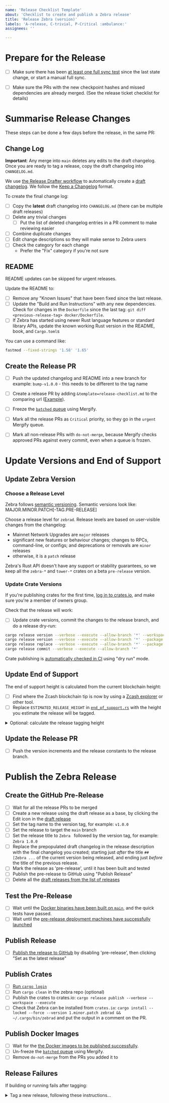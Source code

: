 ```yaml
---
name: 'Release Checklist Template'
about: 'Checklist to create and publish a Zebra release'
title: 'Release Zebra (version)'
labels: 'A-release, C-trivial, P-Critical :ambulance:'
assignees: ''

---
```


# Prepare for the Release

- [ ] Make sure there has been [at least one full sync test](https://github.com/ZcashFoundation/zebra/actions/workflows/continous-integration-docker.yml?query=event%3Aschedule) since the last state change, or start a manual full sync.
- [ ] Make sure the PRs with the new checkpoint hashes and missed dependencies are already merged.
      (See the release ticket checklist for details)


# Summarise Release Changes

These steps can be done a few days before the release, in the same PR:

## Change Log

**Important**: Any merge into `main` deletes any edits to the draft changelog.
Once you are ready to tag a release, copy the draft changelog into `CHANGELOG.md`.

We use [the Release Drafter workflow](https://github.com/marketplace/actions/release-drafter) to automatically create a [draft changelog](https://github.com/ZcashFoundation/zebra/releases). We follow the [Keep a Changelog](https://keepachangelog.com/en/1.0.0/) format.

To create the final change log:
- [ ] Copy the **latest** draft changelog into `CHANGELOG.md` (there can be multiple draft releases)
- [ ] Delete any trivial changes
    - [ ] Put the list of deleted changelog entries in a PR comment to make reviewing easier
- [ ] Combine duplicate changes
- [ ] Edit change descriptions so they will make sense to Zebra users
- [ ] Check the category for each change
  - Prefer the "Fix" category if you're not sure

## README

README updates can be skipped for urgent releases.

Update the README to:
- [ ] Remove any "Known Issues" that have been fixed since the last release.
- [ ] Update the "Build and Run Instructions" with any new dependencies.
      Check for changes in the `Dockerfile` since the last tag: `git diff <previous-release-tag> docker/Dockerfile`.
- [ ] If Zebra has started using newer Rust language features or standard library APIs, update the known working Rust version in the README, book, and `Cargo.toml`s

You can use a command like:
```sh
fastmod --fixed-strings '1.58' '1.65'
```

## Create the Release PR

- [ ] Push the updated changelog and README into a new branch
      for example: `bump-v1.0.0` - this needs to be different to the tag name
- [ ] Create a release PR by adding `&template=release-checklist.md` to the comparing url ([Example](https://github.com/ZcashFoundation/zebra/compare/bump-v1.0.0?expand=1&template=release-checklist.md)).
- [ ] Freeze the [`batched` queue](https://dashboard.mergify.com/github/ZcashFoundation/repo/zebra/queues) using Mergify.
- [ ] Mark all the release PRs as `Critical` priority, so they go in the `urgent` Mergify queue.
- [ ] Mark all non-release PRs with `do-not-merge`, because Mergify checks approved PRs against every commit, even when a queue is frozen.


# Update Versions and End of Support

## Update Zebra Version

### Choose a Release Level

Zebra follows [semantic versioning](https://semver.org). Semantic versions look like: MAJOR.MINOR.PATCH[-TAG.PRE-RELEASE]

Choose a release level for `zebrad`. Release levels are based on user-visible changes from the changelog:
- Mainnet Network Upgrades are `major` releases
- significant new features or behaviour changes; changes to RPCs, command-line, or configs; and deprecations or removals are `minor` releases
- otherwise, it is a `patch` release

Zebra's Rust API doesn't have any support or stability guarantees, so we keep all the `zebra-*` and `tower-*` crates on a beta `pre-release` version.

### Update Crate Versions

If you're publishing crates for the first time, [log in to crates.io](https://github.com/ZcashFoundation/zebra/blob/doc-crate-own/book/src/dev/crate-owners.md#logging-in-to-cratesio),
and make sure you're a member of owners group.

Check that the release will work:
- [ ] Update crate versions, commit the changes to the release branch, and do a release dry-run:

```sh
cargo release version --verbose --execute --allow-branch '*' --workspace --exclude zebrad beta
cargo release version --verbose --execute --allow-branch '*' --package zebrad patch # [ major | minor | patch ]
cargo release replace --verbose --execute --allow-branch '*' --package zebrad
cargo release commit --verbose --execute --allow-branch '*'
```

Crate publishing is [automatically checked in CI](https://github.com/ZcashFoundation/zebra/actions/workflows/release-crates-io.yml) using "dry run" mode.

## Update End of Support

The end of support height is calculated from the current blockchain height:
- [ ] Find where the Zcash blockchain tip is now by using a [Zcash explorer](https://zcashblockexplorer.com/blocks) or other tool.
- [ ] Replace `ESTIMATED_RELEASE_HEIGHT` in [`end_of_support.rs`](https://github.com/ZcashFoundation/zebra/blob/main/zebrad/src/components/sync/end_of_support.rs) with the height you estimate the release will be tagged.

<details>

<summary>Optional: calculate the release tagging height</summary>

- Add `1152` blocks for each day until the release
- For example, if the release is in 3 days, add `1152 * 3` to the current Mainnet block height

</details>

## Update the Release PR

- [ ] Push the version increments and the release constants to the release branch.


# Publish the Zebra Release

## Create the GitHub Pre-Release

- [ ] Wait for all the release PRs to be merged
- [ ] Create a new release using the draft release as a base, by clicking the Edit icon in the [draft release](https://github.com/ZcashFoundation/zebra/releases)
- [ ] Set the tag name to the version tag,
      for example: `v1.0.0`
- [ ] Set the release to target the `main` branch
- [ ] Set the release title to `Zebra ` followed by the version tag,
      for example: `Zebra 1.0.0`
- [ ] Replace the prepopulated draft changelog in the release description with the final changelog you created;
      starting just _after_ the title `## [Zebra ...` of the current version being released,
      and ending just _before_ the title of the previous release.
- [ ] Mark the release as 'pre-release', until it has been built and tested
- [ ] Publish the pre-release to GitHub using "Publish Release"
- [ ] Delete all the [draft releases from the list of releases](https://github.com/ZcashFoundation/zebra/releases)

## Test the Pre-Release

- [ ] Wait until the [Docker binaries have been built on `main`](https://github.com/ZcashFoundation/zebra/actions/workflows/continous-integration-docker.yml), and the quick tests have passed.
- [ ] Wait until the [pre-release deployment machines have successfully launched](https://github.com/ZcashFoundation/zebra/actions/workflows/continous-delivery.yml)

## Publish Release

- [ ] [Publish the release to GitHub](https://github.com/ZcashFoundation/zebra/releases) by disabling 'pre-release', then clicking "Set as the latest release"

## Publish Crates

- [ ] [Run `cargo login`](https://github.com/ZcashFoundation/zebra/blob/doc-crate-own/book/src/dev/crate-owners.md#logging-in-to-cratesio)
- [ ] Run `cargo clean` in the zebra repo (optional)
- [ ] Publish the crates to crates.io: `cargo release publish --verbose --workspace --execute`
- [ ] Check that Zebra can be installed from `crates.io`:
      `cargo install --locked --force --version 1.minor.patch zebrad && ~/.cargo/bin/zebrad`
      and put the output in a comment on the PR.

## Publish Docker Images
- [ ] Wait for the [the Docker images to be published successfully](https://github.com/ZcashFoundation/zebra/actions/workflows/release-binaries.yml).
- [ ] Un-freeze the [`batched` queue](https://dashboard.mergify.com/github/ZcashFoundation/repo/zebra/queues) using Mergify.
- [ ] Remove `do-not-merge` from the PRs you added it to

## Release Failures

If building or running fails after tagging:

<details>

<summary>Tag a new release, following these instructions...</summary>

1. Fix the bug that caused the failure
2. Start a new `patch` release
3. Skip the **Release Preparation**, and start at the **Release Changes** step
4. Update `CHANGELOG.md` with details about the fix
5. Follow the release checklist for the new Zebra version

</details>
